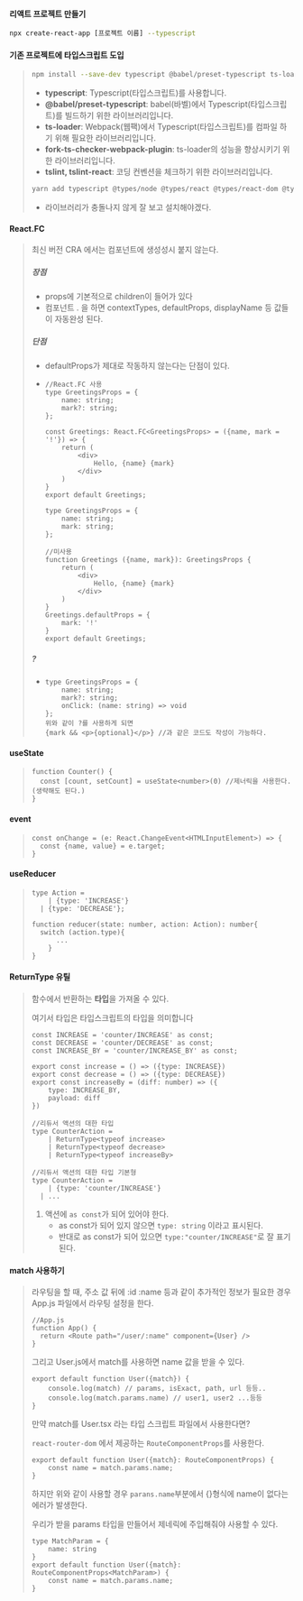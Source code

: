 #### 리액트 프로젝트 만들기

```bash
npx create-react-app [프로젝트 이름] --typescript
```

#### 기존 프로젝트에 타입스크립트 도입

> ```bash
> npm install --save-dev typescript @babel/preset-typescript ts-loader fork-ts-checker-webpack-plugin tslint tslint-react
> ```
>
> - **typescript**: Typescript(타입스크립트)를 사용합니다.
> - **@babel/preset-typescript**: babel(바벨)에서 Typescript(타입스크립트)를 빌드하기 위한 라이브러리입니다.
> - **ts-loader**: Webpack(웹팩)에서 Typescript(타입스크립트)를 컴파일 하기 위해 필요한 라이브러리입니다.
> - **fork-ts-checker-webpack-plugin**: ts-loader의 성능을 향상시키기 위한 라이브러리입니다.
> - **tslint, tslint-react**: 코딩 컨벤션을 체크하기 위한 라이브러리입니다.
>
> ```bash
> yarn add typescript @types/node @types/react @types/react-dom @types/jest
> ```
>
> * 라이브러리가 충돌나지 않게 잘 보고 설치해야겠다.



#### React.FC

> 최신 버전 CRA 에서는 컴포넌트에 생성성시 붙지 않는다.
>
> ##### 장점
>
> * props에 기본적으로 children이 들어가 있다
> * 컴포넌트 . 을 하면 contextTypes, defaultProps, displayName 등 값들이 자동완성 된다.
>
> ##### 단점
>
> * defaultProps가 제대로 작동하지 않는다는 단점이 있다.
>
> * ```react
>   //React.FC 사용
>   type GreetingsProps = {
>       name: string;
>       mark?: string;
>   };
>   
>   const Greetings: React.FC<GreetingsProps> = ({name, mark = '!'}) => {
>       return (
>           <div>
>               Hello, {name} {mark}
>           </div>
>       )
>   }
>   export default Greetings;
>   
>   type GreetingsProps = {
>       name: string;
>       mark: string;
>   };
>   
>   //미사용
>   function Greetings ({name, mark}): GreetingsProps {
>       return (
>           <div>
>               Hello, {name} {mark}
>           </div>
>       )
>   }
>   Greetings.defaultProps = {
>       mark: '!'
>   }
>   export default Greetings;
>   ```
>
> ##### ?
>
> * ``` react
>   type GreetingsProps = {
>       name: string;
>       mark?: string;
>       onClick: (name: string) => void
>   };
>   위와 같이 ?를 사용하게 되면
>   {mark && <p>{optional}</p>} //과 같은 코드도 작성이 가능하다.
>   ```



#### useState

> ```react
> function Counter() {
> 	const [count, setCount] = useState<number>(0) //제너릭을 사용한다. (생략해도 된다.)
> }
> ```

#### event

> ```react
> const onChange = (e: React.ChangeEvent<HTMLInputElement>) => {
> 	const {name, value} = e.target;
> }
> ```

#### useReducer

> ```react
> type Action = 
>     | {type: 'INCREASE'} 
> 	| {type: 'DECREASE'};
> 
> function reducer(state: number, action: Action): number{
> 	switch (action.type){
>     	...
>     }
> }
> ```



#### ReturnType 유틸

> 함수에서 반환하는 **타입**을 가져올 수 있다.
>
> 여기서 타입은 타입스크립트의 타입을 의미합니다
>
> ```react
> const INCREASE = 'counter/INCREASE' as const;
> const DECREASE = 'counter/DECREASE' as const;
> const INCREASE_BY = 'counter/INCREASE_BY' as const;
> 
> export const increase = () => ({type: INCREASE})
> export const decrease = () => ({type: DECREASE})
> export const increaseBy = (diff: number) => ({
>     type: INCREASE_BY,
>     payload: diff
> })
> 
> //리듀서 액션의 대한 타입
> type CounterAction = 
>     | ReturnType<typeof increase>
>     | ReturnType<typeof decrease>
>     | ReturnType<typeof increaseBy>
>     
> //리듀서 액션의 대한 타입 기본형
> type CounterAction = 
>     | {type: 'counter/INCREASE'}
> 	| ...
> ```
>
> 1. 액션에 `as const`가 되어 있어야 한다.
>    - as const가 되어 있지 않으면 `type: string`  이라고 표시된다.
>    - 반대로 as const가 되어 있으면 `type:"counter/INCREASE"`로 잘 표기된다.



#### match 사용하기

> 라우팅을 할 때,  주소 값 뒤에 :id :name 등과 같이 추가적인 정보가 필요한 경우 App.js 파일에서 라우팅 설정을 한다.
>
> ```react
> //App.js
> function App() {
>   return <Route path="/user/:name" component={User} />
> }
> ```
>
> 그리고 User.js에서 match를 사용하면 name 값을 받을 수 있다.
>
> ```react
> export default function User({match}) {
>     console.log(match) // params, isExact, path, url 등등..
>     console.log(match.params.name) // user1, user2 ...등등
> }
> ```
>
> 만약 match를 User.tsx 라는 타입 스크립트 파일에서 사용한다면?
>
> `react-router-dom` 에서 제공하는 `RouteComponentProps`를 사용한다.
>
> ```react
> export default function User({match}: RouteComponentProps) {
>     const name = match.params.name;
> }
> ```
>
> 하지만 위와 같이 사용할 경우 `parans.name`부분에서 {}형식에 name이 없다는 에러가 발생한다.
>
> 우리가 받을 params 타입을 만들어서 제네릭에 주입해줘야 사용할 수 있다.
>
> ```react
> type MatchParam = {
>     name: string
> }
> export default function User({match}: RouteComponentProps<MatchParam>) {
>     const name = match.params.name;
> }
> ```